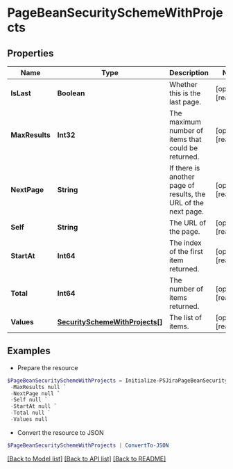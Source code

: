 # PageBeanSecuritySchemeWithProjects
## Properties

Name | Type | Description | Notes
------------ | ------------- | ------------- | -------------
**IsLast** | **Boolean** | Whether this is the last page. | [optional] [readonly] 
**MaxResults** | **Int32** | The maximum number of items that could be returned. | [optional] [readonly] 
**NextPage** | **String** | If there is another page of results, the URL of the next page. | [optional] [readonly] 
**Self** | **String** | The URL of the page. | [optional] [readonly] 
**StartAt** | **Int64** | The index of the first item returned. | [optional] [readonly] 
**Total** | **Int64** | The number of items returned. | [optional] [readonly] 
**Values** | [**SecuritySchemeWithProjects[]**](SecuritySchemeWithProjects.md) | The list of items. | [optional] [readonly] 

## Examples

- Prepare the resource
```powershell
$PageBeanSecuritySchemeWithProjects = Initialize-PSJiraPageBeanSecuritySchemeWithProjects  -IsLast null `
 -MaxResults null `
 -NextPage null `
 -Self null `
 -StartAt null `
 -Total null `
 -Values null
```

- Convert the resource to JSON
```powershell
$PageBeanSecuritySchemeWithProjects | ConvertTo-JSON
```

[[Back to Model list]](../README.md#documentation-for-models) [[Back to API list]](../README.md#documentation-for-api-endpoints) [[Back to README]](../README.md)

